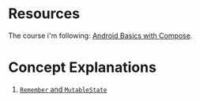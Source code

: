 # Resources

The course i'm following: [Android Basics with Compose](https://developer.android.com/courses/android-basics-compose/course).

# Concept Explanations

1. [`Remember` and `MutableState`](https://stackoverflow.com/a/76215111/12026423)